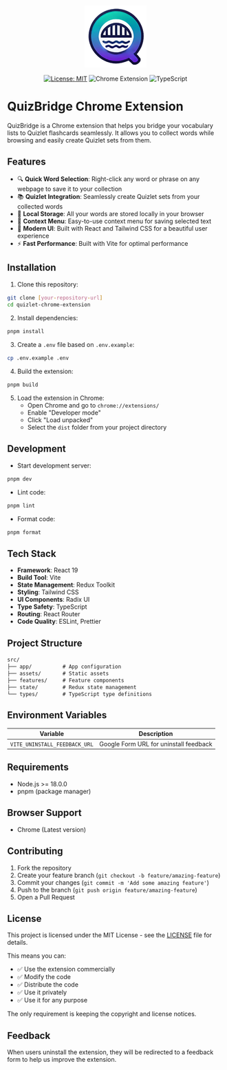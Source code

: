 <div align="center">
  <img src="src/assets/icon144.png" alt="QuizBridge Logo" width="144" height="144"/>

[![License: MIT](https://img.shields.io/badge/License-MIT-yellow.svg)](https://opensource.org/licenses/MIT)
![Chrome Extension](https://img.shields.io/badge/Platform-Chrome-green.svg)
![TypeScript](https://img.shields.io/badge/TypeScript-Ready-blue.svg)

</div>

# QuizBridge Chrome Extension

QuizBridge is a Chrome extension that helps you bridge your vocabulary lists to Quizlet flashcards seamlessly. It allows you to collect words while browsing and easily create Quizlet sets from them.

## Features

- 🔍 **Quick Word Selection**: Right-click any word or phrase on any webpage to save it to your collection
- 📚 **Quizlet Integration**: Seamlessly create Quizlet sets from your collected words
- 💾 **Local Storage**: All your words are stored locally in your browser
- 🎯 **Context Menu**: Easy-to-use context menu for saving selected text
- 🎨 **Modern UI**: Built with React and Tailwind CSS for a beautiful user experience
- ⚡ **Fast Performance**: Built with Vite for optimal performance

## Installation

1. Clone this repository:

```bash
git clone [your-repository-url]
cd quizlet-chrome-extension
```

2. Install dependencies:

```bash
pnpm install
```

3. Create a `.env` file based on `.env.example`:

```bash
cp .env.example .env
```

4. Build the extension:

```bash
pnpm build
```

5. Load the extension in Chrome:
   - Open Chrome and go to `chrome://extensions/`
   - Enable "Developer mode"
   - Click "Load unpacked"
   - Select the `dist` folder from your project directory

## Development

- Start development server:

```bash
pnpm dev
```

- Lint code:

```bash
pnpm lint
```

- Format code:

```bash
pnpm format
```

## Tech Stack

- **Framework**: React 19
- **Build Tool**: Vite
- **State Management**: Redux Toolkit
- **Styling**: Tailwind CSS
- **UI Components**: Radix UI
- **Type Safety**: TypeScript
- **Routing**: React Router
- **Code Quality**: ESLint, Prettier

## Project Structure

```
src/
├── app/          # App configuration
├── assets/       # Static assets
├── features/     # Feature components
├── state/        # Redux state management
└── types/        # TypeScript type definitions
```

## Environment Variables

| Variable                      | Description                            |
| ----------------------------- | -------------------------------------- |
| `VITE_UNINSTALL_FEEDBACK_URL` | Google Form URL for uninstall feedback |

## Requirements

- Node.js >= 18.0.0
- pnpm (package manager)

## Browser Support

- Chrome (Latest version)

## Contributing

1. Fork the repository
2. Create your feature branch (`git checkout -b feature/amazing-feature`)
3. Commit your changes (`git commit -m 'Add some amazing feature'`)
4. Push to the branch (`git push origin feature/amazing-feature`)
5. Open a Pull Request

## License

This project is licensed under the MIT License - see the [LICENSE](LICENSE) file for details.

This means you can:

- ✅ Use the extension commercially
- ✅ Modify the code
- ✅ Distribute the code
- ✅ Use it privately
- ✅ Use it for any purpose

The only requirement is keeping the copyright and license notices.

## Feedback

When users uninstall the extension, they will be redirected to a feedback form to help us improve the extension.
